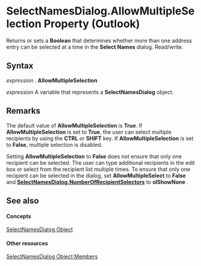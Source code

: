 
# SelectNamesDialog.AllowMultipleSelection Property (Outlook)

Returns or sets a  **Boolean** that determines whether more than one address entry can be selected at a time in the **Select Names** dialog. Read/write.


## Syntax

 _expression_ . **AllowMultipleSelection**

 _expression_ A variable that represents a **SelectNamesDialog** object.


## Remarks

The default value of  **AllowMultipleSelection** is **True**. If  **AllowMultipleSelection** is set to **True**, the user can select multiple recipients by using the  **CTRL** or **SHIFT** key. If **AllowMultipleSelection** is set to **False**, multiple selection is disabled. 

Setting  **AllowMultipleSelection** to **False** does not ensure that only one recipient can be selected. The user can type additional recipients in the edit box or select from the recipient list multiple times. To ensure that only one recipient can be selected in the dialog, set **AllowMultipleSelect** to **False** and **[SelectNamesDialog.NumberOfRecipientSelectors](2cb40e5f-b122-d032-9343-54fe98bc5455.md)** to **olShowNone** .


## See also


#### Concepts


[SelectNamesDialog Object](1522736a-3cad-9f1c-4da9-b52a3a01731c.md)
#### Other resources


[SelectNamesDialog Object Members](0f5546af-f89a-8a8b-ced9-a2d646bf9634.md)
